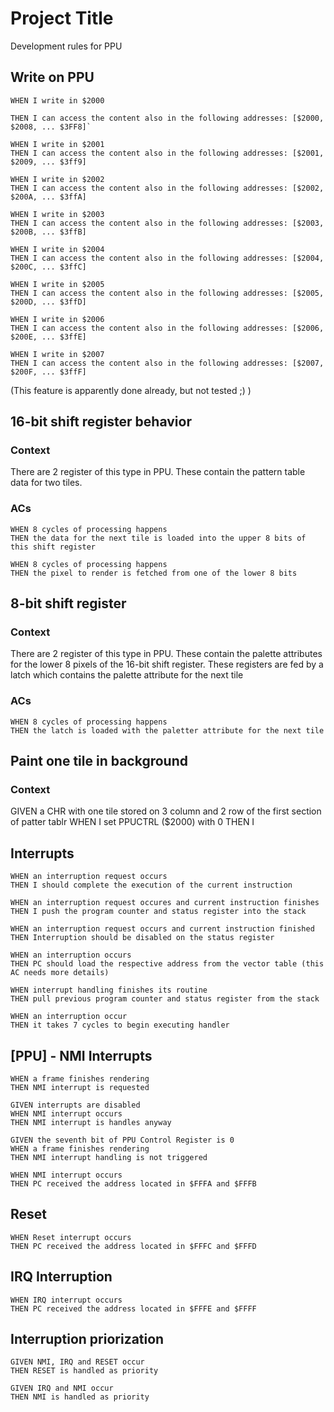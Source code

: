 # Project Title

Development rules for PPU

## Write on PPU

```
WHEN I write in $2000

THEN I can access the content also in the following addresses: [$2000, $2008, ... $3FF8]`
```

```
WHEN I write in $2001
THEN I can access the content also in the following addresses: [$2001, $2009, ... $3ff9]
```

```
WHEN I write in $2002
THEN I can access the content also in the following addresses: [$2002, $200A, ... $3ffA]
```

```
WHEN I write in $2003
THEN I can access the content also in the following addresses: [$2003, $200B, ... $3ffB]
```

```
WHEN I write in $2004
THEN I can access the content also in the following addresses: [$2004, $200C, ... $3ffC]
```

```
WHEN I write in $2005
THEN I can access the content also in the following addresses: [$2005, $200D, ... $3ffD]
```

```
WHEN I write in $2006
THEN I can access the content also in the following addresses: [$2006, $200E, ... $3ffE]
```

```
WHEN I write in $2007
THEN I can access the content also in the following addresses: [$2007, $200F, ... $3ffF]
```

(This feature is apparently done already, but not tested ;) )

## 16-bit shift register behavior

### Context ###

There are 2 register of this type in PPU. These contain the pattern table data for two tiles. 

### ACs ###

```
WHEN 8 cycles of processing happens
THEN the data for the next tile is loaded into the upper 8 bits of this shift register
```

```
WHEN 8 cycles of processing happens
THEN the pixel to render is fetched from one of the lower 8 bits
```

## 8-bit shift register ##

### Context ###

There are 2 register of this type in PPU. These contain the palette attributes for the lower 8 pixels of the 16-bit shift register. These registers are fed by a latch which contains the palette attribute for the next tile

### ACs ###

```
WHEN 8 cycles of processing happens
THEN the latch is loaded with the paletter attribute for the next tile
```

## Paint one tile in background ##

### Context ### 

GIVEN a CHR with one tile stored on 3 column and 2 row of the first section of patter tablr
WHEN I set PPUCTRL ($2000) with 0
THEN I

## Interrupts ##

```
WHEN an interruption request occurs
THEN I should complete the execution of the current instruction
```

```
WHEN an interruption request occures and current instruction finishes
THEN I push the program counter and status register into the stack
```

```
WHEN an interruption request occurs and current instruction finished
THEN Interruption should be disabled on the status register
```

```
WHEN an interruption occurs
THEN PC should load the respective address from the vector table (this AC needs more details)
```

```
WHEN interrupt handling finishes its routine
THEN pull previous program counter and status register from the stack
```

```
WHEN an interruption occur
THEN it takes 7 cycles to begin executing handler
```

## [PPU] - NMI Interrupts ##

```
WHEN a frame finishes rendering
THEN NMI interrupt is requested 
```

```
GIVEN interrupts are disabled
WHEN NMI interrupt occurs
THEN NMI interrupt is handles anyway
```

```
GIVEN the seventh bit of PPU Control Register is 0
WHEN a frame finishes rendering
THEN NMI interrupt handling is not triggered
```

```
WHEN NMI interrupt occurs 
THEN PC received the address located in $FFFA and $FFFB
```

## Reset ## 

```
WHEN Reset interrupt occurs 
THEN PC received the address located in $FFFC and $FFFD
```

## IRQ Interruption ## 

```
WHEN IRQ interrupt occurs 
THEN PC received the address located in $FFFE and $FFFF
```

## Interruption priorization ## 

```
GIVEN NMI, IRQ and RESET occur
THEN RESET is handled as priority
```

```
GIVEN IRQ and NMI occur
THEN NMI is handled as priority
```

